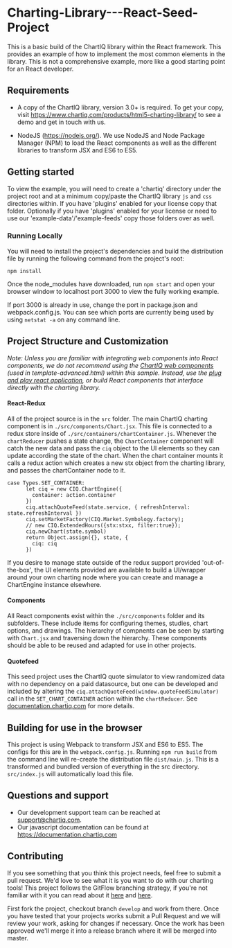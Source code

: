 # Charting-Library---React-Seed-Project

This is a basic build of the ChartIQ library within the React framework. This provides an example of how to implement the most common elements in the library. This is not a comprehensive example, more like a good starting point for an React developer.

## Requirements

* A copy of the ChartIQ library, version 3.0+ is required. To get your copy, visit https://www.chartiq.com/products/html5-charting-library/ to see a demo and get in touch with us.

* NodeJS (https://nodejs.org/). We use NodeJS and Node Package Manager (NPM) to load the React components as well as the different libraries to transform JSX and ES6 to ES5.

## Getting started

To view the example, you will need to create a 'chartiq' directory under the project root and at a minimum copy/paste the ChartIQ library `js` and `css` directories within. If you have 'plugins' enabled for your license copy that folder. Optionally if you have 'plugins' enabled for your license or need to use our 'example-data'/'example-feeds' copy those folders over as well.

### Running Locally

You will need to install the project's dependencies and build the distribution file by running the following command from the project's root:

```
npm install
```

Once the node_modules have downloaded, run ```npm start``` and open your browser window to localhost port 3000 to view the fully working example.

If port 3000 is already in use, change the port in package.json and webpack.config.js.
You can see which ports are currently being used by using ```netstat -a``` on any command line.

## Project Structure and Customization

*Note: Unless you are familiar with integrating web components into React components, we do not recommend using the [ChartIQ web components](https://documentation.chartiq.com/WebComponents.html) (used in template-advanced.html) within this sample. Instead, use the [plug and play react application](https://github.com/ChartIQ/chartiq-react-app), or build React components that interface directly with the charting library.*


#### React-Redux

All of the project source is in the `src` folder. The main ChartIQ charting component is in `./src/components/Chart.jsx`. This file is connected to a redux store inside of `./src/containers/chartContainer.js`. Whenever the `chartReducer` pushes a state change, the `ChartContainer` component will catch the new data and pass the `ciq` object to the UI elements so they can update according the state of the chart. When the chart container mounts it calls a redux action which creates a new stx object from the charting library, and passes the chartContainer node to it.

```
case Types.SET_CONTAINER:
      let ciq = new CIQ.ChartEngine({
        container: action.container
      })
      ciq.attachQuoteFeed(state.service, { refreshInterval: state.refreshInterval })
      ciq.setMarketFactory(CIQ.Market.Symbology.factory);
      // new CIQ.ExtendedHours({stx:stxx, filter:true});
      ciq.newChart(state.symbol)
      return Object.assign({}, state, {
        ciq: ciq
      })
```

If you desire to manage state outside of the redux support provided 'out-of-the-box', the UI elements provided are available to build a UI/wrapper around your own charting node where you can create and manage a ChartEngine instance elsewhere.

#### Components

All React components exist within the `./src/components` folder and its subfolders.  These include items for configuring themes, studies, chart options, and drawings.  The hierarchy of compnents can be seen by starting with `Chart.jsx` and traversing down the hierarchy.  These components should be able to be reused and adapted for use in other projects.

#### Quotefeed

This seed project uses the ChartIQ quote simulator to view randomized data with no dependency on a paid datasource, but one can be developed and included by altering the `ciq.attachQuoteFeed(window.quoteFeedSimulator)` call in the `SET_CHART_CONTAINER` action within the `chartReducer`.  See [documentation.chartiq.com](https://documentation.chartiq.com/) for more details.


## Building for use in the browser

This project is using Webpack to transform JSX and ES6 to ES5. The configs for this are in the `webpack.config.js`.
Running `npm run build` from the command line will re-create the distribution file `dist/main.js`.
This is a transformed and bundled version of everything in the src directory. `src/index.js` will automatically load this file.

## Questions and support

- Our development support team can be reached at [support@chartiq.com](mailto:support@chartiq.com).
- Our javascript documentation can be found at https://documentation.chartiq.com

## Contributing

If you see something that you think this project needs, feel free to submit a pull request. We'd love to see what it is you want to do with our charting tools! This project follows the GitFlow branching strategy, if you're not familiar with it you can read about it [here](https://nvie.com/posts/a-successful-git-branching-model/) and [here](https://danielkummer.github.io/git-flow-cheatsheet/).

First fork the project, checkout branch `develop` and work from there. Once you have tested that your projects works submit a Pull Request and we will review your work, asking for changes if necessary. Once the work has been approved we'll merge it into a release branch where it will be merged into master.
